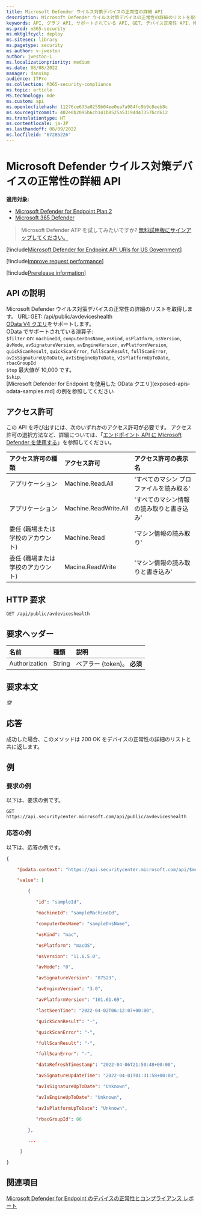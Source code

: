 ```yaml
---
title: Microsoft Defender ウイルス対策デバイスの正常性の詳細 API
description: Microsoft Defender ウイルス対策デバイスの正常性の詳細のリストを取得します。
keywords: API, グラフ API, サポートされている API, GET, デバイス正常性 API, Microsoft Defender for Endpoint レポート API Microsoft Defender レポート API, Microsoft Defender for Endpoint レポート API, Windows Defender レポート API, Defender for Endpoint レポート API, Windows Defender レポート API
ms.prod: m365-security
ms.mktglfcycl: deploy
ms.sitesec: library
ms.pagetype: security
ms.author: v-jweston
author: jweston-1
ms.localizationpriority: medium
ms.date: 08/08/2022
manager: dansimp
audience: ITPro
ms.collection: M365-security-compliance
ms.topic: article
MS.technology: mde
ms.custom: api
ms.openlocfilehash: 11276ce633a0259b04ee0ea7a984fc9b9c8eeb8c
ms.sourcegitcommit: 402e0b2095b6cb141b8525a53194d47357bcd612
ms.translationtype: HT
ms.contentlocale: ja-JP
ms.lasthandoff: 08/09/2022
ms.locfileid: "67285226"
---
```

# <a name="microsoft-defender-antivirus-device-health-details-api"></a>Microsoft Defender ウイルス対策デバイスの正常性の詳細 API

**適用対象:**

- [Microsoft Defender for Endpoint Plan 2](https://go.microsoft.com/fwlink/?linkid=2154037)
- [Microsoft 365 Defender](https://go.microsoft.com/fwlink/?linkid=2118804)

> Microsoft Defender ATP を試してみたいですか? [無料試用版にサインアップしてください。](https://signup.microsoft.com/create-account/signup?products=7f379fee-c4f9-4278-b0a1-e4c8c2fcdf7e&ru=https://aka.ms/MDEp2OpenTrial?ocid=docs-wdatp-exposedapis-abovefoldlink)

[!include[Microsoft Defender for Endpoint API URIs for US Government](../../includes/microsoft-defender-api-usgov.md)]

[!include[Improve request performance](../../includes/improve-request-performance.md)]

[!include[Prerelease information](../../includes/prerelease.md)]

## <a name="api-description"></a>API の説明

Microsoft Defender ウイルス対策デバイスの正常性の詳細のリストを取得します。
URL: GET: /api/public/avdeviceshealth
<br>[OData V4 クエリ](https://www.odata.org/documentation/)をサポートします。
<br>OData でサポートされている演算子:
<br>```$filter``` on: ```machineId```, ```computerDnsName```, ```osKind```, ```osPlatform```, ```osVersion```, a```vMode```, ```avSignatureVersion```, ```avEngineVersion```, ```avPlatformVersion```, ```quickScanResult```, ```quickScanError```, ```fullScanResult```, ```fullScanError```, ```avIsSignatureUpToDate```, ```avIsEngineUpToDate```, ```vIsPlatformUpToDate```, ```rbacGroupId```
<br>```$top``` 最大値が 10,000 です。
<br>```$skip```.
<br>[Microsoft Defender for Endpoint を使用した OData クエリ](exposed-apis-odata-samples.md] の例を参照してください

## <a name="permissions"></a>アクセス許可

この API を呼び出すには、次のいずれかのアクセス許可が必要です。 アクセス許可の選択方法など、詳細については、「[エンドポイント API に Microsoft Defender を使用する](apis-intro.md)」を参照してください。

| アクセス許可の種類 | アクセス許可 | アクセス許可の表示名 |
|:----|:----|:----|
| アプリケーション | Machine.Read.All | 'すべてのマシン プロファイルを読み取る' |
| アプリケーション | Machine.ReadWrite.All | 'すべてのマシン情報の読み取りと書き込み' |
| 委任 (職場または学校のアカウント) | Machine.Read | 'マシン情報の読み取り' |
| 委任 (職場または学校のアカウント) | Macine.ReadWrite | 'マシン情報の読み取りと書き込み' |

## <a name="http-request"></a>HTTP 要求

```http
GET /api/public/avdeviceshealth
```

## <a name="request-headers"></a>要求ヘッダー

| 名前 | 種類 | 説明 |
|:----|:----|:----|
| Authorization | String | ベアラー {token}。 **必須** |

## <a name="request-body"></a>要求本文

_空_

## <a name="response"></a>応答

成功した場合、このメソッドは 200 OK をデバイスの正常性の詳細のリストと共に返します。

## <a name="example"></a>例

### <a name="example-request"></a>要求の例

以下は、要求の例です。

```http
GET https://api.securitycenter.microsoft.com/api/public/avdeviceshealth 
```

### <a name="example-response"></a>応答の例

以下は、応答の例です。

```json
{ 

    "@odata.context": "https://api.securitycenter.microsoft.com/api/$metadata#avdeviceshealth", 

    "value": [ 

        { 

           "id": "sampleId", 

           "machineId": "sampleMachineId", 

           "computerDnsName": "sampleDnsName", 

           "osKind": "mac", 

           "osPlatform": "macOS", 

           "osVersion": "11.6.5.0", 

           "avMode": "0", 

           "avSignatureVersion": "87523", 

           "avEngineVersion": "3.0", 

           "avPlatformVersion": "101.61.69", 

           "lastSeenTime": "2022-04-02T06:12:07+00:00", 

           "quickScanResult": "-", 

           "quickScanError": "-", 

           "fullScanResult": "-", 

           "fullScanError": "-", 

           "dataRefreshTimestamp": "2022-04-06T21:50:48+00:00", 

           "avSignatureUpdateTime": "2022-04-01T01:31:58+00:00", 

           "avIsSignatureUpToDate": "Unknown", 

           "avIsEngineUpToDate": "Unknown", 

           "avIsPlatformUpToDate": "Unknown", 

           "rbacGroupId": 86 

        }, 

        ... 

     ] 

}  
```

## <a name="see-also"></a>関連項目

[Microsoft Defender for Endpoint のデバイスの正常性とコンプライアンス レポート](machine-reports.md)
